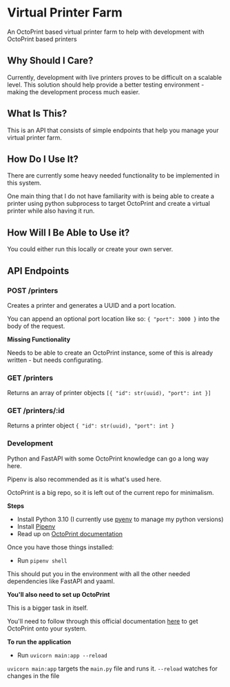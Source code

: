 # Virtual Printer Farm

An OctoPrint based virtual printer farm to help with development with OctoPrint based printers

## Why Should I Care?

Currently, development with live printers proves to be difficult on a scalable level.
This solution should help provide a better testing environment - making the development 
process much easier.

## What Is This?

This is an API that consists of simple endpoints that help you manage your virtual printer farm.

## How Do I Use It?

There are currently some heavy needed functionality to be implemented in this system.

One main thing that I do not have familiarity with is being able to create a printer using
python subprocess to target OctoPrint and create a virtual printer while also having it run.

## How Will I Be Able to Use it?

You could either run this locally or create your own server.

## API Endpoints

### POST /printers

Creates a printer and generates a UUID and a port location.

You can append an optional port location like so: `{ "port": 3000 }` into the body of the request.

__Missing Functionality__

Needs to be able to create an OctoPrint instance, some of this is already written - but needs
configurating.

### GET /printers

Returns an array of printer objects `[{ "id": str(uuid), "port": int }]`

### GET /printers/:id

Returns a printer object `{ "id": str(uuid), "port": int }`

### Development

Python and FastAPI with some OctoPrint knowledge can go a long way here.

Pipenv is also recommended as it is what's used here.

OctoPrint is a big repo, so it is left out of the current repo for minimalism.

__Steps__

- Install Python 3.10 (I currently use [pyenv](https://github.com/pyenv/pyenv) to manage my python versions)
- Install [Pipenv](https://pipenv.pypa.io/en/latest/)
- Read up on [OctoPrint documentation](https://docs.octoprint.org/en/master/)

Once you have those things installed:

- Run `pipenv shell`

This should put you in the environment with all the other needed dependencies like FastAPI and yaaml.

__You'll also need to set up OctoPrint__

This is a bigger task in itself.

You'll need to follow through this official documentation [here](https://docs.octoprint.org/en/master/development/environment.html) to get OctoPrint onto your system.

__To run the application__

- Run `uvicorn main:app --reload`

`uvicorn main:app` targets the `main.py` file and runs it.
`--reload` watches for changes in the file
